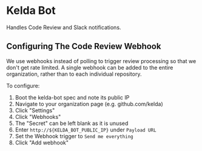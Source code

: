 # Kelda Bot

Handles Code Review and Slack notifications.

## Configuring The Code Review Webhook

We use webhooks instead of polling to trigger review processing so that we don't
get rate limited. A single webhook can be added to the entire organization, rather
than to each individual repository.

To configure:
1. Boot the kelda-bot spec and note its public IP
2. Navigate to your organization page (e.g. github.com/kelda)
3. Click "Settings"
4. Click "Webhooks"
5. The "Secret" can be left blank as it is unused
6. Enter `http://${KELDA_BOT_PUBLIC_IP}` under `Payload URL`
7. Set the Webhook trigger to `Send me everything`
8. Click "Add webhook"
